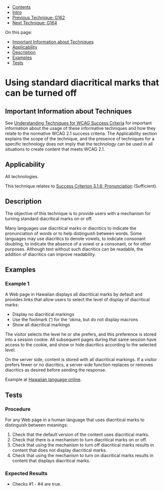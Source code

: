 -   [Contents](https://www.w3.org/WAI/WCAG21/Techniques/#techniques "Table of Contents")
-   [Intro](https://www.w3.org/WAI/WCAG21/Techniques/#introduction "Introduction to Techniques")
-   [Previous Technique: G162](G162)
-   [Next Technique: G164](G164)

On this page:

-   [Important Information about Techniques](#important-information)
-   [Applicability](#applicability)
-   [Description](#description)
-   [Examples](#examples)
-   [Tests](#tests)

Using standard diacritical marks that can be turned off
=======================================================

Important Information about Techniques
--------------------------------------

See [Understanding Techniques for WCAG Success Criteria](https://www.w3.org/WAI/WCAG21/Understanding/understanding-techniques) for important information about the usage of these informative techniques and how they relate to the normative WCAG 2.1 success criteria. The Applicability section explains the scope of the technique, and the presence of techniques for a specific technology does not imply that the technology can be used in all situations to create content that meets WCAG 2.1.

Applicability
-------------

All technologies.

This technique relates to [Success Criterion 3.1.6: Pronunciation](https://www.w3.org/WAI/WCAG21/Understanding/pronunciation) (Sufficient).

Description
-----------

The objective of this technique is to provide users with a mechanism for turning standard diacritical marks on or off.

Many languages use diacritical marks or diacritics to indicate the pronunciation of words or to help distinguish between words. Some languages may use diacritics to denote vowels, to indicate consonant doubling, to indicate the absence of a vowel or a consonant, or for other purposes. Although text without such diacritics can be readable, the addition of diacritics can improve readability.

Examples
--------

### Example 1

A Web page in Hawaiian displays all diacritical marks by default and provides links that allow users to select the level of display of diacritical marks:

-   Display no diacritical markings
-   Use the footmark (‘) for the ʻokina, but do not display macrons
-   Show all diacritical markings

The visitor selects the level he or she prefers, and this preference is stored into a session cookie. All subsequent pages during that same session have access to the cookie, and show or hide diacritics according to the selected level.

On the server side, content is stored with all diacritical markings. If a visitor prefers fewer or no diacritics, a server-side function replaces or removes diacritics as desired before sending the response.

Example at [Hawaiian language online](http://www.hawaii.edu/site/info/diacritics.php).

Tests
-----

### Procedure

For any Web page in a human language that uses diacritical marks to distinguish between meanings:

1.  Check that the default version of the content uses diacritical marks.
2.  Check that there is a mechanism to turn diacritical marks on or off.
3.  Check that using the mechanism to turn off diacritical marks results in content that does not display diacritical marks.
4.  Check that using the mechanism to turn on diacritical marks results in content that displays diacritical marks.

### Expected Results

-   Checks \#1 - \#4 are true.
